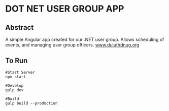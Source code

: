 # DOT NET USER GROUP APP
 
## Abstract ##

A simple Angular app created for our .NET user group.  Allows scheduling of events, and managing user group officers. 
www.duluthdnug.org

## To Run ##

    #Start Server
    npm start
    
    #Develop
    gulp dev

    #Build 
    gulp build --production


	
	
